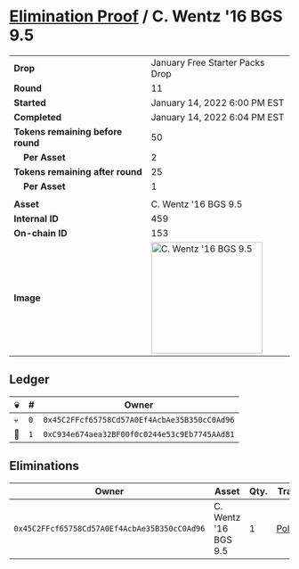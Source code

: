 # [Elimination Proof](./readme.md) / C. Wentz &#039;16 BGS 9.5

|||
|---|---|
| **Drop** | January Free Starter Packs Drop |
| **Round** | 11 |
| **Started** | January 14, 2022 6:00 PM EST |
| **Completed** | January 14, 2022 6:04 PM EST |
| **Tokens remaining before round** | 50 |
| **&nbsp;&nbsp;&nbsp;&nbsp;Per Asset** | 2 |
| **Tokens remaining after round** | 25 |
| **&nbsp;&nbsp;&nbsp;&nbsp;Per Asset** | 1 |
| | |
| **Asset** | C. Wentz &#039;16 BGS 9.5 |
| **Internal ID** | 459 |
| **On-chain ID** | 153 |
| **Image** | <img src="https://tcdn.blokpax.com/954504e8-1ac6-46ac-92d9-d00a19b0575e/d4291df7eb48e686ad068c8017de9f1c8a141da4fd290813f8dd8e4b259f8b17.png" height="200" alt="C. Wentz &#039;16 BGS 9.5" /> |

## Ledger

| 💀 | # | Owner |
| --- | --- | --- |
| 💀 | `0` | `0x45C2FFcf65758Cd57A0Ef4AcbAe35B350cC0Ad96` |
| 👑 | `1` | `0xC934e674aea32BF00f0c0244e53c9Eb7745AAd81` |


## Eliminations

| Owner | Asset | Qty. | Transaction |
| --- | --- | --- | --- |
| `0x45C2FFcf65758Cd57A0Ef4AcbAe35B350cC0Ad96` | C. Wentz '16 BGS 9.5 | 1 | [Polygonscan](https://polygonscan.com/tx/0x9ec2efbf650fbb09b60a50301ca4c436410a0bcead122b2b5e59f9d26b0dd479) |
